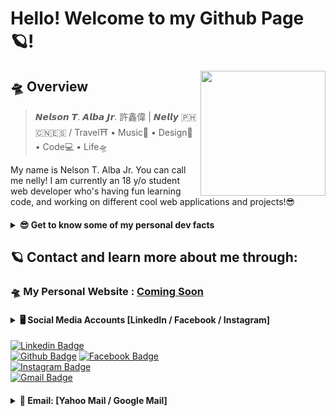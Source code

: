# Hello! Welcome to my Github Page 🪐!

<img src="https://github.com/nellyXinwei/nellyXinwei/blob/master/nellyicon.png" align="right" width="200px"/>

## 🛸 Overview
> 𝙉𝙚𝙡𝙨𝙤𝙣 𝙏. 𝘼𝙡𝙗𝙖 𝙅𝙧. 許鑫偉 | 𝙉𝙚𝙡𝙡𝙮 🇵🇭🇨🇳🇪🇸 / Travel⛩ • Music🎹 • Design🎨 • Code💻 • Life🛸

My name is Nelson T. Alba Jr. You can call me nelly! I am currently an 18 y/o student web developer who's having fun learning code, and working on different cool web applications and projects!😎

<h4>
<details>
  <summary><strong>😎 Get to know some of my personal dev facts</strong></summary>

  ### 💻 Languages:
  ```
  Python, Javascript, PHP, Ruby
  ```
   ### 😎 Current Focus
  ```
  Personal Website and creating more fun web & mobile app projects!
  ```

  ### 😎 What I want to try out in the future:
  ```
  Create more mobile apps (native/hybrid).
  ```
</details>
</h4>

## 🪐 Contact and learn more about me through:
### 🛸  My Personal Website : [Coming Soon](#)

<h4>
  <details>
    <summary><strong>🖥️ Social Media Accounts [LinkedIn / Facebook / Instagram]</strong></summary>

   ### 🖥️ Social Media Accounts:
   > 1. [linkedin.com/in/whoisnelly](https://www.linkedin.com/in/whoisnelly) - **LinkedIn**
   > 2. [facebook.com/nelson.albajr](https://www.facebook.com/nelson.albajr) - **Facebook**
   > 3. [instagram.com/who_is_nelly](https://www.instagram.com/who_is_nelly/) - **Instagram**

  </details>
</h4>

[![Linkedin Badge](https://img.shields.io/badge/linkedin-%230077B5.svg?&style=for-the-badge&logo=linkedin&logoColor=white&link=https://www.linkedin.com/in/whoisnelly/)](https://www.linkedin.com/in/whoisnelly)  
[![Github Badge](https://img.shields.io/badge/Github-%23000000.svg?&style=for-the-badge&logo=github&logoColor=white&link=https://github.com/nellyXinwei)](https://github.com/nellyXinwei) 
[![Facebook Badge](https://img.shields.io/badge/facebook-%231877F2.svg?&style=for-the-badge&logo=facebook&logoColor=white&link=https://www.facebook.com/nelson.albajr)](https://www.facebook.com/nelson.albajr)  
[![Instagram Badge](https://img.shields.io/badge/instagram-%23E4405F.svg?&style=for-the-badge&logo=instagram&logoColor=white&link=https://www.instagram.com/who_is_nelly/)](https://www.instagram.com/who_is_nelly/)  
[![Gmail Badge](https://img.shields.io/badge/Gmail-%23FF0000.svg?&style=for-the-badge&logo=gmail&logoColor=white&link=mailto:nb3.321132@gmail.com)](mailto:nb3.321132@gmail.com)  

<h4>
  <details>
    <summary><strong>📮 Email: [Yahoo Mail / Google Mail] </strong></summary>

  ### 📮 Email Accounts:
   > 1. [nelsonalbajr@yahoo.com](nelsonalbajr@yahoo.com) - **Yahoo Mail**
   > 2. [nb3.321132@gmail.com](nb3.321132@gmail.com) - **Google Mail**

  </details>
</h4>
